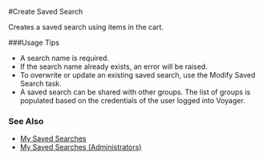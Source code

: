 #Create Saved Search

Creates a saved search using items in the cart.

###Usage Tips
  - A search name is required. 
  - If the search name already exists, an error will be raised. 
  - To overwrite or update an existing saved search, use the Modify Saved Search task.
  - A saved search can be shared with other groups. The list of groups is populated based on the credentials of the user logged into Voyager.
  

### See Also
[My Saved Searches]: https://voyagersearch.zendesk.com/hc/en-us/articles/218619257-My-Saved-Searches "My Saved Searches"
[My Saved Searches (Administrators)]: https://voyagersearch.zendesk.com/hc/en-us/articles/218983467-My-Saved-Searches-Administrators- "My Saved Searches (Administrators)"
- [My Saved Searches]
- [My Saved Searches (Administrators)]


[Voyager Search]:http://voyagersearch.com/
[@VoyagerGIS]:https://twitter.com/voyagergis
[github]:https://github.com/voyagersearch/tasks

    
